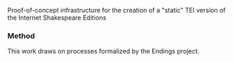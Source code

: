 Proof-of-concept infrastructure for the creation of a "static" TEI version of the Internet Shakespeare Editions

### Method

This work draws on processes formalized by the Endings project.
